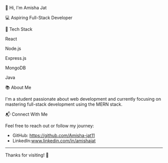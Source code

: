 👋 Hi, I'm Amisha Jat

💻 Aspiring Full-Stack Developer

🔧 Tech Stack

React  

Node.js  

Express.js  

MongoDB  

Java  


📚 About Me

I'm a student passionate about web development and currently focusing on mastering full-stack development using the MERN stack.


📬 Connect With Me

Feel free to reach out or follow my journey:

- GitHub: https://github.com/Amisha-jat11
- LinkedIn:www.linkedin.com/in/amishajat 

---

Thanks for visiting! 🌱
